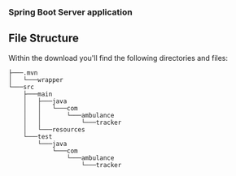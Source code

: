 ### Spring Boot Server application


## File Structure
Within the download you'll find the following directories and files:

```
├───.mvn
│   └───wrapper
└───src
    ├───main
    │   ├───java
    │   │   └───com
    │   │       └───ambulance
    │   │           └───tracker
    │   └───resources
    └───test
        └───java
            └───com
                └───ambulance
                    └───tracker

